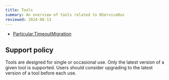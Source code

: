```yaml
---
title: Tools
summary: An overview of tools related to NServiceBus
reviewed: 2024-08-13
---
```


- [Particular.TimeoutMigration](migrate-to-native-delivery.md)

## Support policy

Tools are designed for single or occasional use. Only the latest version of a given tool is supported. Users should consider upgrading to the latest version of a tool before each use.
